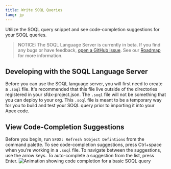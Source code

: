 ```yaml
---
title: Write SOQL Queries
lang: jp
---
```


Utilize the SOQL query snippet and see code-completion suggestions for your SOQL queries.

> NOTICE: The SOQL Language Server is currently in beta. If you find any bugs or have feedback, [open a GitHub issue](./en/bugs-and-feedback). See our [Roadmap](https://github.com/forcedotcom/salesforcedx-vscode/wiki/Roadmap) for more information.

## Developing with the SOQL Language Server

Before you can use the SOQL language server, you will first need to create a `.soql` file. It's recommended that this file live outside of the directories registered in your sfdx-project.json. The `.soql` file will not be something that you can deploy to your org. This `.soql` file is meant to be a temporary way for you to build and test your SOQL query prior to importing it into your Apex code.

## View Code-Completion Suggestions

Before you begin, run `SFDX: Refresh SObject Defintions` from the command palette. To see code-completion suggestions, press Ctrl+space when you’re working in a `.soql` file. To navigate between the suggestions, use the arrow keys. To auto-complete a suggestion from the list, press Enter.
![Animation showing code completion for a basic SOQL query](./images/soql-completion.gif)
